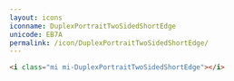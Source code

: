 ```yaml
---
layout: icons
iconname: DuplexPortraitTwoSidedShortEdge
unicode: EB7A
permalink: /icon/DuplexPortraitTwoSidedShortEdge/
---
```


``` html
<i class="mi mi-DuplexPortraitTwoSidedShortEdge"></i>
```
